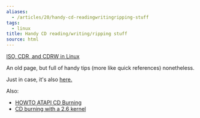 ```yaml
---
aliases:
  - /articles/20/handy-cd-readingwritingripping-stuff
tags:
  - linux
title: Handy CD reading/writing/ripping stuff
source: html
---
```

<p><a href="http://www.cpqlinux.com/cdrw.html"><span class="caps">ISO, CDR, </span>and <span class="caps">CDRW </span>in Linux</a> </p>

<p>An old page, but full of handy tips (more like quick references) nonetheless.</p>

<p>Just in case, it's also <a href="http://web.archive.org/web/20040219093901/http://www.geocities.com/rlcomp_1999/cdrw.html">here.</a></p>

<p>Also:</p>

<ul>
<li><a href="http://gentoo-wiki.com/HOWTO_ATAPI_CD_Burning"><span class="caps">HOWTO ATAPI</span> CD Burning</a></li>
<li><a href="http://www.debian-administration.org/articles/333" title="IDE">CD burning with a 2.6 kernel</a></li>
</ul>
